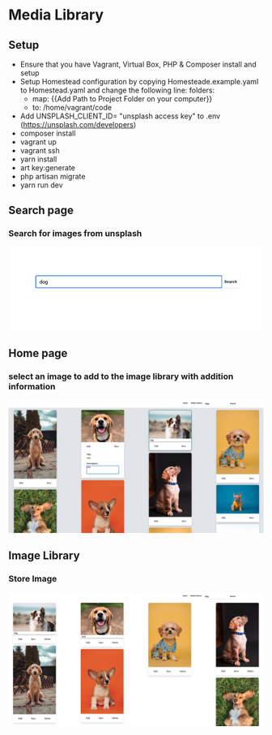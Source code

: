 # Media Library

## Setup
* Ensure that you have Vagrant, Virtual Box, PHP & Composer install and setup
* Setup Homestead configuration by copying Homesteade.example.yaml to Homestead.yaml and change the following line:
folders:
    - map: {{Add Path to Project Folder on your computer}}
    - to: /home/vagrant/code
* Add UNSPLASH_CLIENT_ID= "unsplash access key" to .env (https://unsplash.com/developers)
* composer install
* vagrant up
* vagrant ssh
* yarn install
* art key:generate
* php artisan migrate
* yarn run dev
## Search page
### Search for images from unsplash
![alt text](https://github.com/WZJoyce/image-library/blob/main/image/SearchPage.png)

## Home page
### select an image to add to the image library with addition information
![alt text](https://github.com/WZJoyce/image-library/blob/main/image/HomePage.png)

## Image Library
### Store Image
![alt text](https://github.com/WZJoyce/image-library/blob/main/image/MediaLibrary.png)


